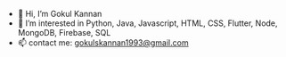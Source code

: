 - 👋 Hi, I’m Gokul Kannan
- 👀 I’m interested in Python, Java, Javascript, HTML, CSS, Flutter, Node, MongoDB, Firebase, SQL
- 📫 contact me: gokulskannan1993@gmail.com

<!---
gokulskannan1993/gokulskannan1993 is a ✨ special ✨ repository because its `README.md` (this file) appears on your GitHub profile.
You can click the Preview link to take a look at your changes.
--->
